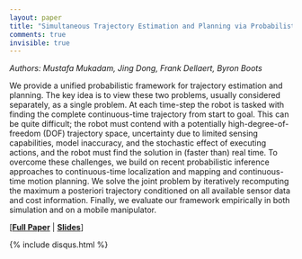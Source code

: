 ```yaml
---
layout: paper
title: "Simultaneous Trajectory Estimation and Planning via Probabilistic Inference"
comments: true
invisible: true
---
```


<p class="text-left"><i>Authors: Mustafa Mukadam, Jing Dong, Frank Dellaert, Byron Boots</i></p>

We provide a unified probabilistic framework for trajectory estimation and planning. The key idea is to view these two problems, usually considered separately, as a single problem. At each time-step the robot is tasked with finding the complete continuous-time trajectory from start to goal. This can be quite difficult; the robot must contend with a potentially high-degree-of-freedom (DOF) trajectory space, uncertainty due to limited sensing capabilities, model inaccuracy, and the stochastic effect of executing actions, and the robot must find the solution in (faster than) real time. To overcome these challenges, we build on recent probabilistic inference approaches to continuous-time localization and mapping and continuous-time motion planning. We solve the joint problem by iteratively recomputing the maximum a posteriori trajectory conditioned on all available sensor data and cost information. Finally, we evaluate our framework empirically in both simulation and on a mobile manipulator.

[<b><a href="/static/papers/65.pdf">Full Paper</a></b> \| <b><a href="/static/slides/65.mp4">Slides</a></b>]

{% include disqus.html %}